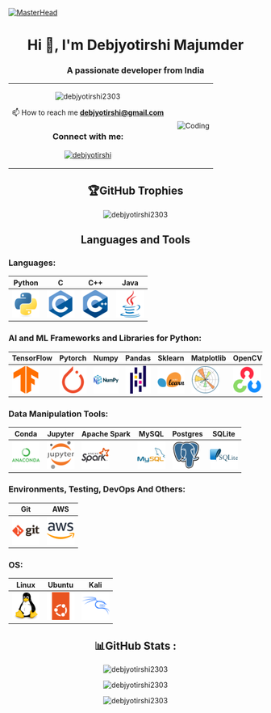 [![MasterHead](https://res.cloudinary.com/superfolio/image/upload/v1620689979/68747470733a2f2f692e70696e696d672e636f6d2f6f726967696e616c732f63362f33332f63322f63363333633230656465383266306530636564376435373064626533613166332e676966_yjuh2s.gif)]()

<h1 align="center">Hi 👋, I'm Debjyotirshi Majumder</h1>
<h3 align="center">A passionate developer from India</h3>


<table align="center">
  <tr>
    <!-- Text section -->
    <td style="padding-right: 20px; vertical-align: top;">
      <p align="center">
        <img src="https://komarev.com/ghpvc/?username=debjyotirshi2303&label=Profile%20views&color=0e75b6&style=flat" alt="debjyotirshi2303" />
      </p>
      <p>📫 How to reach me <a href="mailto:debjyotirshi@gmail.com"><strong>debjyotirshi@gmail.com</strong></a></p>
      <h3 align="center">Connect with me:</h3>
      <p align="center">
        <a href="https://linkedin.com/in/debjyotirshi" target="blank">
          <img align="center" src="https://raw.githubusercontent.com/rahuldkjain/github-profile-readme-generator/master/src/images/icons/Social/linked-in-alt.svg" alt="debjyotirshi" height="30" width="40" />
        </a>
      </p>
    </td>
    <!-- Image section -->
    <td>
      <img src="https://cdn.dribbble.com/users/5690231/screenshots/16191500/media/4fbd0ec22f13a3521bb37cc5fe8b1cb3.gif" alt="Coding" width="400"/>
    </td>
  </tr>
</table>


<h2 align="center">🏆GitHub Trophies</h2>
<p align="center">
  <img src="https://github-trophies.vercel.app/?username=debjyotirshi2303&theme=radical&no-frame=false&no-bg=false&margin-w=4" alt="debjyotirshi2303" />
</p>

<h2 align="center">Languages and Tools </h2> 
<div>

### Languages:
| Python | C | C++ | Java |
|----------|----------|----------|----------|
| <img src="https://github.com/devicons/devicon/blob/master/icons/python/python-original.svg" title="Python" alt="Python" width="55" height="55"/> | <img src="https://github.com/devicons/devicon/blob/master/icons/c/c-original.svg" title="C" alt="C" width="55" height="55"/> | <img         src="https://github.com/devicons/devicon/blob/master/icons/cplusplus/cplusplus-original.svg" title="C++" alt="C++" width="55" height="55"/> | <img src="https://github.com/devicons/devicon/blob/master/icons/java/java-original.svg" title="Java" alt="Java" width="55" height="55"/> |

### AI and ML Frameworks and Libraries for Python:

| TensorFlow | Pytorch | Numpy | Pandas | Sklearn | Matplotlib | OpenCV |
|------------|---------|-------|--------|---------|------------|--------|
| <img src="https://github.com/devicons/devicon/blob/master/icons/tensorflow/tensorflow-original.svg" title="TensorFlow" alt="TensorFlow" width="55" height="55"/> | <img src="https://github.com/devicons/devicon/blob/master/icons/pytorch/pytorch-original.svg" title="Pytorch"  alt="Pytorch" width="55" height="55"/> | <img src="https://github.com/devicons/devicon/blob/master/icons/numpy/numpy-original-wordmark.svg" title="Numpy" alt="Numpy" width="55" height="55"/> | <img src="https://github.com/devicons/devicon/blob/master/icons/pandas/pandas-original.svg" title="Pandas" alt="Pandas" width="55" height="55"/> | <img src="https://github.com/devicons/devicon/blob/master/icons/scikitlearn/scikitlearn-original.svg" title="sklearn" alt="sklearn" width="55" height="55"/> | <img src="https://github.com/devicons/devicon/blob/master/icons/matplotlib/matplotlib-original.svg" title="mpl" alt="mpl" width="55" height="55"/> | <img src="https://github.com/devicons/devicon/blob/master/icons/opencv/opencv-original.svg" title="OpenCV" alt="OpenCV" width="55" height="55"/> |

### Data Manipulation Tools:

| Conda | Jupyter | Apache Spark | MySQL | Postgres | SQLite |
|----------|----------|----------|----------|----------|----------|
|<img src="https://github.com/devicons/devicon/blob/master/icons/anaconda/anaconda-original-wordmark.svg" title="Anaconda" alt="Conda" width="55" height="55"/> |<img src="https://github.com/devicons/devicon/blob/master/icons/jupyter/jupyter-original-wordmark.svg" title="Jupyter" alt="Jupyter" width="55" height="55"/> |<img src="https://github.com/devicons/devicon/blob/master/icons/apachespark/apachespark-original-wordmark.svg" title="Apache Spark" alt="Spark" width="55" height="55"/> |<img src="https://github.com/devicons/devicon/blob/master/icons/mysql/mysql-original-wordmark.svg" title="MySQL" alt="MySQL" width="55" height="55"/> |<img src="https://github.com/devicons/devicon/blob/master/icons/postgresql/postgresql-original.svg" title="Postgres" alt="Postgres" width="55" height="55"/> |<img src="https://github.com/devicons/devicon/blob/master/icons/sqlite/sqlite-original-wordmark.svg" title="SQLite" alt="SQLite" width="55" height="55"/> |

### Environments, Testing, DevOps And Others:

| Git | AWS |
|-----|-----|
|<img src="https://github.com/devicons/devicon/blob/master/icons/git/git-original-wordmark.svg" title="Git" alt="Git" width="55" height="55"/> | <img src="https://github.com/devicons/devicon/blob/master/icons/amazonwebservices/amazonwebservices-original-wordmark.svg" title="AWS" alt="AWS" width="55" height="55"/> |

</div>

### OS:

| Linux | Ubuntu | Kali |
|----------|----------|----------|
| <img src="https://github.com/devicons/devicon/blob/master/icons/linux/linux-original.svg" title="Linux" alt="Linux" width="55" height="55"/> | <img src="https://github.com/devicons/devicon/blob/master/icons/ubuntu/ubuntu-original.svg" title="Ubuntu" alt="Ubuntu" width="55" height="55"/> | <img                  src="https://github.com/canaleal/devicon/blob/new-icon-kali-linux/icons/kalilinux/kalilinux-original-wordmark.svg" title="Linux" alt="Linux" width="55" height="55"/> |

<h2 align="center">📊GitHub Stats :</h2>
<p align="center">
<img src="https://github-readme-streak-stats.herokuapp.com/?user=debjyotirshi2303&theme=radical&hide_border=false" alt="debjyotirshi2303" />
</p>

<p align="center">
<img src="https://github-readme-stats.vercel.app/api?username=debjyotirshi2303&show_icons=true&locale=en&theme=radical&hide_border=false&include_all_commits=false&count_private=false" alt="debjyotirshi2303" />
</p>

<p align="center">
<img src="https://github-readme-stats.vercel.app/api/top-langs?username=debjyotirshi2303&show_icons=true&locale=en&layout=compact&theme=radical&hide_border=false&include_all_commits=false&count_private=false" alt="debjyotirshi2303" />
</p>

